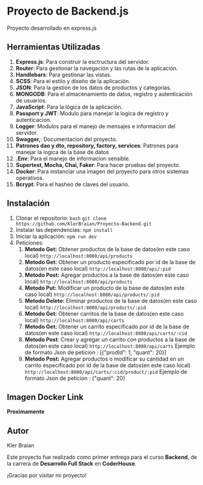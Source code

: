 # Proyecto de Backend.js 
 Proyecto desarrollado en express.js

## Herramientas Utilizadas

1. **Express.js**: Para construir la esctructura del servidor.
2. **Router**: Para gestionar la navegación y las rutas de la aplicación.
3. **Handlebars**: Para gestionar las vistas.
4. **SCSS**: Para el estilo y diseño de la aplicación.
5. **JSON**: Para la gestión de los datos de productos y categorías.
6. **MONGODB**: Para el almacenamiento de datos, registro y autenticación de usuarios.
7. **JavaScript**: Para la lógica de la aplicación.
8. **Passport y JWT**: Modulo para manejar la logica de registro y autenticacion.
9. **Logger**: Modulos para el manejo de mensajes e informacion del servidor.
10. **Swagger,**: Documentacion del proyecto.
11. **Patrones dao y dto, repository, factory, services**: Patrones para manejar la logica de la base de datos
12. **.Env**: Para el manejo de informacion sensible.
13. **Supertest, Mocha, Chai, Faker**: Para hacer pruebas del proyecto.
14. **Docker**: Para instanciar una imagen del proyecto para otros sistemas operativos.
15. **Bcrypt**: Para el hasheo de claves del usuario.


 
## Instalación

1. Clonar el repositorio:
    ```bash```
    ```git clone https://github.com/KlerBraian/Proyecto-Backend.git```
2. Instalar las dependencias:
    ```npm install```
3. Iniciar la aplicación:
    ```npm run dev```
4. Peticiones:
   1. **Metodo Get:** Obtener productos de la base de datos(en este caso local) ```http://localhost:8080/api/products```
   2. **Metodo Get:** Obtener un producto especificado por id de la base de datos(en este caso local) ```http://localhost:8080/api/:pid```
   3. **Metodo Post:** Agregar productos a la base de datos(en este caso local) ```http://localhost:8080/api/products``` 
   4. **Metodo Put:** Modificar un producto de la base de datos(en este caso local) ```http://localhost:8080/api/products/:pid```
   5. **Metodo Delete:** Eliminar productos de la base de datos(en este caso local) ```http://localhost:8080/api/products/:pid```
   6. **Metodo Get:** Obtener carritos de la base de datos(en este caso local) ```http://localhost:8080/api/carts```
   7. **Metodo Get:** Obtener un carrito especificado por id de la base de datos(en este caso local) ```http://localhost:8080/api/carts/:cid```
   8. **Metodo Post**: Crear y agregar un carrito con productos a la base de datos(en este caso local) ```http://localhost:8080/api/carts```
   Ejemplo de formato Json de peticion : [{"prodId": 1, "quant": 20}]
   9. **Metodo Post:** Agregar productos o modificar su cantidad en un carrito especificado por id de la base de datos(en este caso local) ```http://localhost:8080/api/carts/:cid/product/:pid```
 Ejemplo de formato Json de peticion : {"quant": 20}
   
## Imagen Docker Link
  **Proximamente**


## Autor

Kler Braian 

Este proyecto fue realizado como primer entrega para el curso **Backend**, de la carrera de **Desarrollo Full Stack** en **CoderHouse**.

¡Gracias por visitar mi proyecto! 
